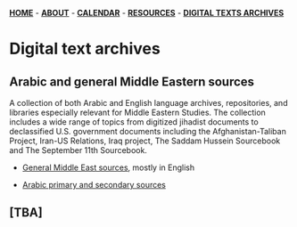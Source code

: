[**HOME**](/index.md) - [**ABOUT**](/about.md) - [**CALENDAR**](/calendar.md) - [**RESOURCES**](/resources.md) - [**DIGITAL TEXTS ARCHIVES**](/repositories.md)

# Digital text archives

## Arabic and general Middle Eastern sources

A collection of both Arabic and English language archives, repositories, and libraries especially relevant for Middle Eastern Studies. The collection includes a wide range of topics from digitized jihadist documents to declassified U.S. government documents including the Afghanistan-Taliban Project, Iran-US Relations, Iraq project, The Saddam Hussein Sourcebook and The September 11th Sourcebook.

* [General Middle East sources](/contents/digital_sources/general-mideast-sources.html), mostly in English

* [Arabic primary and secondary sources](/contents/digital_sources/sources_ar.html)

## [TBA]
